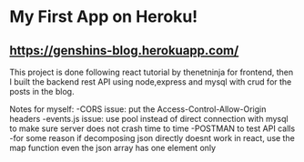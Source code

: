 # My First App on Heroku!

## https://genshins-blog.herokuapp.com/

This project is done following react tutorial by thenetninja for frontend, then I built the backend rest API using node,express and mysql with crud for the posts in the blog.

Notes for myself:
-CORS issue: put the Access-Control-Allow-Origin headers
-events.js issue: use pool instead of direct connection with mysql to make sure server does not crash time to time
-POSTMAN to test API calls
-for some reason if decomposing json directly doesnt work in react, use the map function even the json array has one element only
